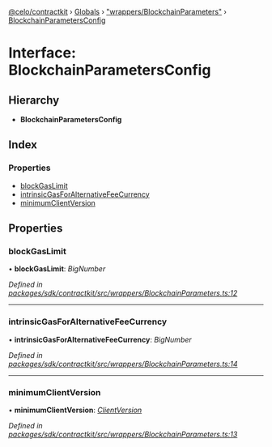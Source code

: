 [@celo/contractkit](../README.md) › [Globals](../globals.md) › ["wrappers/BlockchainParameters"](../modules/_wrappers_blockchainparameters_.md) › [BlockchainParametersConfig](_wrappers_blockchainparameters_.blockchainparametersconfig.md)

# Interface: BlockchainParametersConfig

## Hierarchy

* **BlockchainParametersConfig**

## Index

### Properties

* [blockGasLimit](_wrappers_blockchainparameters_.blockchainparametersconfig.md#blockgaslimit)
* [intrinsicGasForAlternativeFeeCurrency](_wrappers_blockchainparameters_.blockchainparametersconfig.md#intrinsicgasforalternativefeecurrency)
* [minimumClientVersion](_wrappers_blockchainparameters_.blockchainparametersconfig.md#minimumclientversion)

## Properties

###  blockGasLimit

• **blockGasLimit**: *BigNumber*

*Defined in [packages/sdk/contractkit/src/wrappers/BlockchainParameters.ts:12](https://github.com/celo-org/celo-monorepo/blob/master/packages/sdk/contractkit/src/wrappers/BlockchainParameters.ts#L12)*

___

###  intrinsicGasForAlternativeFeeCurrency

• **intrinsicGasForAlternativeFeeCurrency**: *BigNumber*

*Defined in [packages/sdk/contractkit/src/wrappers/BlockchainParameters.ts:14](https://github.com/celo-org/celo-monorepo/blob/master/packages/sdk/contractkit/src/wrappers/BlockchainParameters.ts#L14)*

___

###  minimumClientVersion

• **minimumClientVersion**: *[ClientVersion](_wrappers_blockchainparameters_.clientversion.md)*

*Defined in [packages/sdk/contractkit/src/wrappers/BlockchainParameters.ts:13](https://github.com/celo-org/celo-monorepo/blob/master/packages/sdk/contractkit/src/wrappers/BlockchainParameters.ts#L13)*
